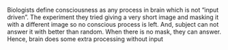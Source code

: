 Biologists define consciousness as any process in brain which is not “input driven”. The experiment they tried giving a very short image and masking it with a different image so no conscious process is left. And, subject can not answer it with better than random. When there is no mask, they can answer. Hence, brain does some extra processing without input
